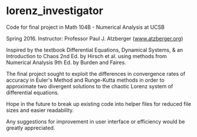 # lorenz_investigator
Code for final project in Math 104B - Numerical Analysis at UCSB

Spring 2016. Instructor: Professor Paul J. Atzberger (www.atzberger.org)

Inspired by the textbook Differential Equations, Dynamical Systems, & an Introduction to Chaos 2nd Ed. by Hirsch et al. using methods from Numerical Analysis 9th Ed. by Burden and Faires.

The final project sought to exploit the differences in convergence rates of accuracy in Euler's Method and Runge-Kutta methods in order to approximate two divergent solutions to the chaotic Lorenz system of differential equations.

Hope in the future to break up existing code into helper files for reduced file sizes and easier readability.

Any suggestions for improvement in user interface or efficiency would be greatly appreciated.

